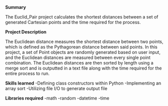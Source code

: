 **Summary**

The Euclid_Pair project calculates the shortest distances between a set of generated Cartesian points and the time required for the process.

**Project Description**

The Euclidean distance measures the shortest distance between two points, which is defined as the Pythagorean distance between said points. In this project, a set of Point objects are randomly generated based on user input, and the Euclidean distances are measured between every single point combination. The Euclidean distances are then sorted by length using a merge sort and is outputted in a text file along with the time required for the entire process to run.

**Skills learned**
-Defining class constructors within Python
-Implementing an array sort
-Utilizing file I/O to generate output file

**Libraries required**
-math
-random
-datetime
-time


